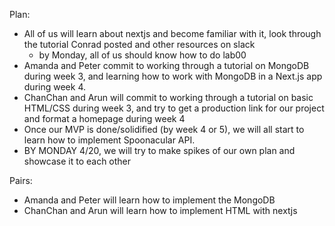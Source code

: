 Plan:
* All of us will learn about nextjs and become familiar with it, look through the tutorial Conrad posted and other resources on slack
  * by Monday, all of us should know how to do lab00
* Amanda and Peter commit to working through a tutorial on MongoDB during week 3, and learning how to work with MongoDB in a Next.js app during week 4.
* ChanChan and Arun will commit to working through a tutorial on basic HTML/CSS during week 3, and try to get a production link for our project and format a homepage during week 4
* Once our MVP is done/solidified (by week 4 or 5), we will all start to learn how to implement Spoonacular API.
* BY MONDAY 4/20, we will try to make spikes of our own plan and showcase it to each other

Pairs:
* Amanda and Peter will learn how to implement the MongoDB
* ChanChan and Arun will learn how to implement HTML with nextjs
